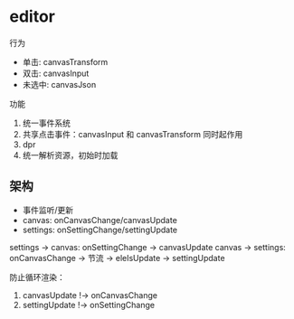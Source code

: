 # editor

行为

- 单击: canvasTransform
- 双击: canvasInput
- 未选中: canvasJson

功能

1. 统一事件系统
2. 共享点击事件：canvasInput 和 canvasTransform 同时起作用
3. dpr
4. 统一解析资源，初始时加载

## 架构

- 事件监听/更新
- canvas: onCanvasChange/canvasUpdate
- settings: onSettingChange/settingUpdate

settings -> canvas: onSettingChange -> canvasUpdate
canvas -> settings: onCanvasChange -> 节流 -> eleIsUpdate -> settingUpdate

防止循环渲染：

1. canvasUpdate !-> onCanvasChange
2. settingUpdate !-> onSettingChange
